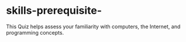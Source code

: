 # skills-prerequisite-
This Quiz helps assess your familiarity with computers, the Internet, and programming concepts. 

